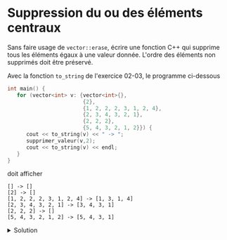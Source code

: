# Suppression du ou des éléments centraux

Sans faire usage de `vector::erase`, écrire une fonction C++ qui supprime tous les 
éléments égaux à une valeur donnée. L'ordre des éléments non supprimés doit être préservé.

Avec la fonction `to_string` de l'exercice 02-03, le programme ci-dessous

~~~cpp
int main() {
   for (vector<int> v: {vector<int>{},
                        {2},
                        {1, 2, 2, 2, 3, 1, 2, 4},
                        {2, 3, 4, 3, 2, 1},
                        {2, 2, 2},
                        {5, 4, 3, 2, 1, 2}}) {
      cout << to_string(v) << " -> ";
      supprimer_valeur(v,2);
      cout << to_string(v) << endl;
   }
}
~~~ 

doit afficher 

~~~
[] -> []
[2] -> []
[1, 2, 2, 2, 3, 1, 2, 4] -> [1, 3, 1, 4]
[2, 3, 4, 3, 2, 1] -> [3, 4, 3, 1]
[2, 2, 2] -> []
[5, 4, 3, 2, 1, 2] -> [5, 4, 3, 1]
~~~

<details>
<summary>Solution</summary>

Il est possible de résoudre ce problème en un seul passage sur le `vector` en 
utilisant 2 indices différents, l'un en lecture, l'autre en écriture. 

~~~cpp
void supprimer_valeur(vector<int>& v, int val) {
   size_t write_idx = 0;
   for(size_t read_idx = 0; read_idx < v.size(); ++read_idx) {
      if (v[read_idx] != val) {
         v[write_idx] = v[read_idx];
         ++write_idx;
      }
   }
   v.resize(write_idx);
}
~~~

On peut éventuellement optimiser ce code en évitant d'écrire les éléments initiaux
sur eux-même tant que l'on n'a pas rencontré un élément à supprimer. Mais l'impact 
de cette optimisation est marginal. 

~~~cpp
void supprimer_valeur(vector<int>& v, int val) {
   size_t write_idx = 0;
   while(write_idx < v.size() and v[write_idx] != val) {
      ++write_idx;
   }
   for(size_t read_idx = write_idx; read_idx < v.size(); ++read_idx) {
      if (v[read_idx] != val) {
         v[write_idx] = v[read_idx];
         ++write_idx;
      }
   }
   v.resize(write_idx);
}
~~~

Par contre, il faut absolument éviter d'écrire un code similaire à celui ci-dessous, qui 
requiert n passages sur le `vector` pour supprimer n valeurs, ce qui est très inefficace. 

~~~cpp
void supprimer_un_element(vector<int>& v, size_t pos) {
   // pre-requis : v.size() > 0
   for (size_t j = pos + 1; j < v.size(); ++j) {
      v[j - 1] = v[j];
   }
   v.pop_back();
}

void supprimer_valeur(vector<int>& v, int val) {
   for (size_t i = 0; i < v.size(); ++i) {
      if (v[i] == val) {
         supprimer_un_element(v, i);
         --i;
      }
   }
}
~~~

</details>

